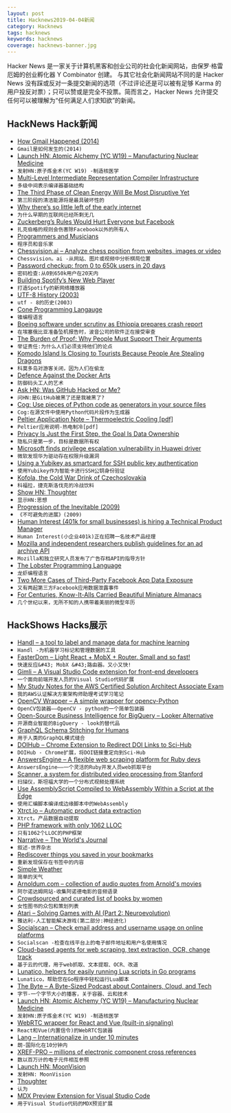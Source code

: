 ```yaml
---
layout: post
title: Hacknews2019-04-04新闻
category: Hacknews
tags: hacknews
keywords: hacknews
coverage: hacknews-banner.jpg
---
```


Hacker News 是一家关于计算机黑客和创业公司的社会化新闻网站，由保罗·格雷厄姆的创业孵化器 Y Combinator 创建。
与其它社会化新闻网站不同的是 Hacker News 没有踩或反对一条提交新闻的选项（不过评论还是可以被有足够 Karma 的用户投反对票）；只可以赞或是完全不投票。简而言之，Hacker News 允许提交任何可以被理解为“任何满足人们求知欲”的新闻。

## HackNews Hack新闻


- [How Gmail Happened (2014)](http://time.com/43263/gmail-10th-anniversary/)
- `Gmail是如何发生的(2014)`
- [Launch HN: Atomic Alchemy (YC W19) – Manufacturing Nuclear Medicine](item?id=19565224)
- `发射HN:原子炼金术(YC W19) -制造核医学`
- [Multi-Level Intermediate Representation Compiler Infrastructure](https://github.com/tensorflow/mlir)
- `多级中间表示编译器基础结构`
- [The Third Phase of Clean Energy Will Be Most Disruptive Yet](http://rameznaam.com/2019/04/02/the-third-phase-of-clean-energy-will-be-the-most-disruptive-yet/)
- `第三阶段的清洁能源将是最具破坏性的`
- [Why there’s so little left of the early internet](http://www.bbc.com/future/story/20190401-why-theres-so-little-left-of-the-early-internet)
- `为什么早期的互联网已经所剩无几`
- [Zuckerberg’s Rules Would Hurt Everyone but Facebook](https://www.bloomberg.com/opinion/articles/2019-04-02/zuckerberg-op-ed-new-rules-would-hurt-everyone-but-facebook)
- `扎克伯格的规则会伤害除Facebook以外的所有人`
- [Programmers and Musicians](https://jacobobryant.com/post/2019/practice/)
- `程序员和音乐家`
- [Chessvision.ai – Analyze chess position from websites, images or video](https://chessvision.ai/)
- `Chessvision。ai -从网站、图片或视频中分析棋局位置`
- [Password checkup: from 0 to 650k users in 20 days](https://elie.net/blog/security/password-checkup-from-0-to-650-000-users-in-20-days/)
- `密码检查:从0到650k用户在20天内`
- [Building Spotify’s New Web Player](https://labs.spotify.com/2019/03/25/building-spotifys-new-web-player/)
- `打造Spotify的新网络播放器`
- [UTF-8 History (2003)](https://www.cl.cam.ac.uk/~mgk25/ucs/utf-8-history.txt)
- `utf - 8的历史(2003)`
- [Cone Programming Langauge](http://cone.jondgoodwin.com)
- `锥编程语言`
- [Boeing software under scrutiny as Ethiopia prepares crash report](https://www.reuters.com/article/us-ethiopia-airplane-software/exclusive-boeing-software-engaged-repeatedly-before-crash-sources-idUSKCN1RF0YU)
- `在埃塞俄比亚准备坠机报告时，波音公司的软件正在接受审查`
- [The Burden of Proof: Why People Must Support Their Arguments](https://effectiviology.com/burden-of-proof/)
- `举证责任:为什么人们必须支持他们的论点`
- [Komodo Island Is Closing to Tourists Because People Are Stealing Dragons](https://www.travelandleisure.com/travel-news/indonesia-closing-island-protecting-endangered-komodo-dragons)
- `科莫多岛对游客关闭，因为人们在偷龙`
- [Defence Against the Docker Arts](https://blog.heroku.com/defence-against-the-docker-arts)
- `防御码头工人的艺术`
- [Ask HN: Was GitHub Hacked or Me?](item?id=19566075)
- `问HN:是GitHub被黑了还是我被黑了?`
- [Cog: Use pieces of Python code as generators in your source files](https://nedbatchelder.com/code/cog/)
- `Cog:在源文件中使用Python代码片段作为生成器`
- [Peltier Application Note – Thermoelectric Cooling [pdf]](https://www.cui.com/catalog/resource/peltier-app-note.pdf)
- `Peltier应用说明-热电制冷[pdf]`
- [Privacy Is Just the First Step, the Goal Is Data Ownership](https://thetoolsweneed.com/privacy-is-just-the-first-step-the-goal-is-data-ownership/)
- `隐私只是第一步，目标是数据所有权`
- [Microsoft finds privilege escalation vulnerability in Huawei driver](https://www.microsoft.com/security/blog/2019/03/25/from-alert-to-driver-vulnerability-microsoft-defender-atp-investigation-unearths-privilege-escalation-flaw/)
- `微软发现华为驱动存在权限升级漏洞`
- [Using a Yubikey as smartcard for SSH public key authentication](http://www.undeadly.org/cgi?action=article;sid=20190302235509)
- `使用Yubikey作为智能卡进行SSH公钥身份验证`
- [Kofola, the Cold War Drink of Czechoslovakia](http://www.bbc.com/travel/story/20190329-the-cold-war-era-drink-that-rivals-cola)
- `科福拉，捷克斯洛伐克的冷战饮料`
- [Show HN: Thoughter](https://aytwit.com/thoughter)
- `显示HN:思想`
- [Progression of the Inevitable (2009)](https://kk.org/thetechnium/progression-of/)
- `《不可避免的进展》(2009)`
- [Human Interest (401k for small businesses) is hiring a Technical Product Manager](https://humaninterest.com/careers)
- `Human Interest(小企业401k)正在招聘一名技术产品经理`
- [Mozilla and independent researchers publish guidelines for an ad archive API](https://blog.mozilla.org/blog/2019/03/27/facebook-and-google-this-is-what-an-effective-ad-archive-api-looks-like/)
- `Mozilla和独立研究人员发布了广告存档API的指导方针`
- [The Lobster Programming Language](http://strlen.com/lobster/)
- `龙虾编程语言`
- [Two More Cases of Third-Party Facebook App Data Exposure](https://www.upguard.com/breaches/facebook-user-data-leak)
- `又有两起第三方Facebook应用数据泄露事件`
- [For Centuries, Know-It-Alls Carried Beautiful Miniature Almanacs](https://www.atlasobscura.com/articles/miniature-almanacs)
- `几个世纪以来，无所不知的人携带着美丽的微型年历`


## HackShows Hacks展示

- [ Handl – a tool to label and manage data for machine learning](https://handl.ai)
- `Handl -为机器学习标记和管理数据的工具`
- [ FasterDom – Light React &#43; MobX &#43; Router. Small and so fast!](https://pxyup.github.io/FastDom/)
- `快速反应&#43; MobX &#43;路由器。又小又快!`
- [ Gimli – A Visual Studio Code extension for front-end developers](https://gimli.app/)
- `一个面向前端开发人员的Visual Studio代码扩展`
- [ My Study Notes for the AWS Certified Solution Architect Associate Exam](https://github.com/AlessioCasco/AWS-CSA-2019-study-notes)
- `我的AWS认证解决方案架构师助理考试学习笔记`
- [ OpenCV Wrapper – A simple wrapper for opencv-Python](https://opencv-wrapper.readthedocs.io/en/latest/?badge=latest)
- `OpenCV包装器——OpenCV - python的一个简单包装器`
- [ Open-Source Business Intelligence for BigQuery – Looker Alternative](https://mprove.io)
- `开源商业智能的BigQuery - look的替代品`
- [ GraphQL Schema Stitching for Humans](https://github.com/ForestAdmin/graphql-stitcher)
- `用于人类的GraphQL模式缝合`
- [ DOIHub – Chrome Extension to Redirect DOI Links to Sci-Hub](https://github.com/bschne/DOIHub/)
- `DOIHub - Chrome扩展，将DOI链接重定向到Sci-Hub`
- [ AnswersEngine – A flexible web scraping platform for Ruby devs](https://answersengine.com)
- `AnswersEngine——一个灵活的Ruby开发人员web抓取平台`
- [ Scanner,  a system for distributed video processing from Stanford](http://scanner.run/)
- `扫描仪，斯坦福大学的一个分布式视频处理系统`
- [ Use AssemblyScript Compiled to WebAssembly Within a Script at the Edge](https://github.com/stackpath/edgeengine-examples/tree/master/wasm-assembly-script)
- `使用汇编脚本编译成边缘脚本中的WebAssembly`
- [ Xtrct.io – Automatic product data extraction](https://xtrct.io)
- `Xtrct。产品数据自动提取`
- [ PHP framework with only 1062 LLOC](https://www.webiik.com)
- `只有1062个LLOC的PHP框架`
- [ Narrative – The World&#39;s Journal](https://narrative.org)
- `叙述-世界杂志`
- [ Rediscover things you saved in your bookmarks](https://mailist.app)
- `重新发现保存在书签中的内容`
- [ Simple Weather](https://simpleweather.ascher.dev/)
- `简单的天气`
- [ Arnoldum.com – collection of audio quotes from Arnold&#39;s movies](https://arnoldum.com)
- `阿尔诺达姆网站-收集阿诺德电影的音频语录`
- [ Crowdsourced and curated list of books by women](https://thebooksbywomen.com/)
- `女性图书的众包和策划列表`
- [ Atari – Solving Games with AI (Part 2: Neuroevolution)](https://towardsdatascience.com/atari-solving-games-with-ai-part-2-neuroevolution-aac2ebb6c72b)
- `雅达利-人工智能解决游戏(第二部分:神经进化)`
- [ Socialscan – Check email address and username usage on online platforms](https://github.com/iojw/socialscan)
- `Socialscan -检查在线平台上的电子邮件地址和用户名使用情况`
- [ Cloud-based agents for web scraping, text extraction, OCR, change track](https://www.agenty.com)
- `基于云的代理，用于web抓取、文本提取、OCR、改道`
- [ Lunatico, helpers for easily running Lua scripts in Go programs](https://github.com/fiatjaf/lunatico)
- `Lunatico，帮助您在Go程序中轻松运行Lua脚本`
- [ The Byte – A Byte-Sized Podcast about Containers, Cloud, and Tech](http://thebyte.io)
- `字节-一个字节大小的播客，关于容器、云和技术`
- [Launch HN: Atomic Alchemy (YC W19) – Manufacturing Nuclear Medicine](https://news.ycombinator.com/item?id=19565224)
- `发射HN:原子炼金术(YC W19) -制造核医学`
- [ WebRTC wrapper for React and Vue (built-in signaling)](https://npmjs.com/package/neat-rtc)
- `React和Vue(内置信令)的WebRTC包装器`
- [ Lang – Internationalize in under 10 minutes](https://www.langapi.co)
- `朗-国际化在10分钟内`
- [ XREF-PRO – millions of electronic component cross references](https://www.xref-pro.com/cross-reference/?q=CC0201JRNPO8BN101)
- `数以百万计的电子元件相互参照`
- [Launch HN: MoonVision](https://news.ycombinator.com/item?id=19556465)
- `发射HN: MoonVision`
- [ Thoughter](https://aytwit.com/thoughter)
- `认为`
- [ MDX Preview Extension for Visual Studio Code](https://github.com/xyc/vscode-mdx-preview)
- `用于Visual Studio代码的MDX预览扩展`


